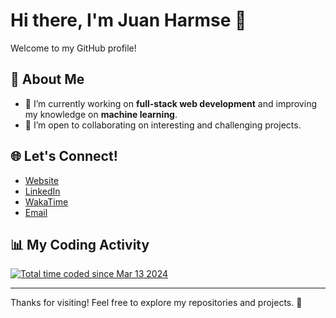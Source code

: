 # Hi there, I'm Juan Harmse 👋

Welcome to my GitHub profile!

## 🚀 About Me

- 🔭 I’m currently working on **full-stack web development** and improving my knowledge on **machine learning**.
- 👯 I’m open to collaborating on interesting and challenging projects.

## 🌐 Let's Connect!
- [Website](http://localhost:5173)
- [LinkedIn](https://www.linkedin.com/in/juanharmse)
- [WakaTime](https://wakatime.com/@Juan_Harmse)
- [Email](mailto:juanharmse1@gmail.com)

## 📊 My Coding Activity

<a href="https://wakatime.com/@018e38c4-08b1-4122-a35f-e35f4e6a0fe5">
  <img src="https://wakatime.com/badge/user/018e38c4-08b1-4122-a35f-e35f4e6a0fe5.svg" alt="Total time coded since Mar 13 2024" />
</a>

---

Thanks for visiting! Feel free to explore my repositories and projects. 🚀
